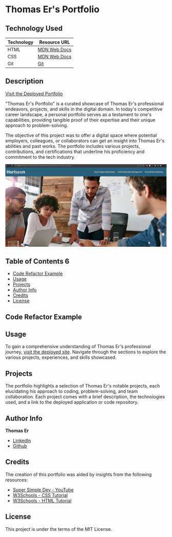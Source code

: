 # Thomas Er's Portfolio

## Technology Used

| Technology | Resource URL |
|------------|--------------|
| HTML | [MDN Web Docs](https://developer.mozilla.org/en-US/docs/Web/HTML) |
| CSS  | [MDN Web Docs](https://developer.mozilla.org/en-US/docs/Web/CSS) |
| Git  | [Git](https://git-scm.com/) |

## Description

[Visit the Deployed Portfolio](https://nba251522.github.io/Thomas-Ers-Portfolio/)

"Thomas Er's Portfolio" is a curated showcase of Thomas Er's professional endeavors, projects, and skills in the digital domain. In today's competitive career landscape, a personal portfolio serves as a testament to one's capabilities, providing tangible proof of their expertise and their unique approach to problem-solving.

The objective of this project was to offer a digital space where potential employers, colleagues, or collaborators can get an insight into Thomas Er's abilities and past works. The portfolio includes various projects, contributions, and certifications that underline his proficiency and commitment to the tech industry.

![Portfolio Landing Page Image](Develop/assets/images/Webpage%20snip.PNG)

## Table of Contents                                                                                                                        6                    
- [Code Refactor Example](#code-refactor-example)                               
- [Usage](#usage)
- [Projects](#projects)
- [Author Info](#author-info)
- [Credits](#credits)
- [License](#license)

## Code Refactor Example


## Usage                                                                            

To gain a comprehensive understanding of Thomas Er's professional journey, [visit the deployed site](https://nba251522.github.io/Thomas-Ers-Portfolio/). Navigate through the sections to explore the various projects, experiences, and skills showcased.

## Projects

The portfolio highlights a selection of Thomas Er's notable projects, each elucidating his approach to coding, problem-solving, and team collaboration. Each project comes with a brief description, the technologies used, and a link to the deployed application or code repository.

## Author Info

**Thomas Er**
- [LinkedIn](www.linkedin.com/in/thomas-er-9b77321b9)
- [Github](https://github.com/nba251522)

## Credits

The creation of this portfolio was aided by insights from the following resources:

- [Super Simple Dev - YouTube](https://www.youtube.com/watch?v=G3e-cpL7ofc&t=1188s&ab_channel=SuperSimpleDev)
- [W3Schools - CSS Tutorial](https://www.w3schools.com/css/default.asp)
- [W3Schools - HTML Tutorial](https://www.w3schools.com/html/default.asp)

## License

This project is under the terms of the MIT License.